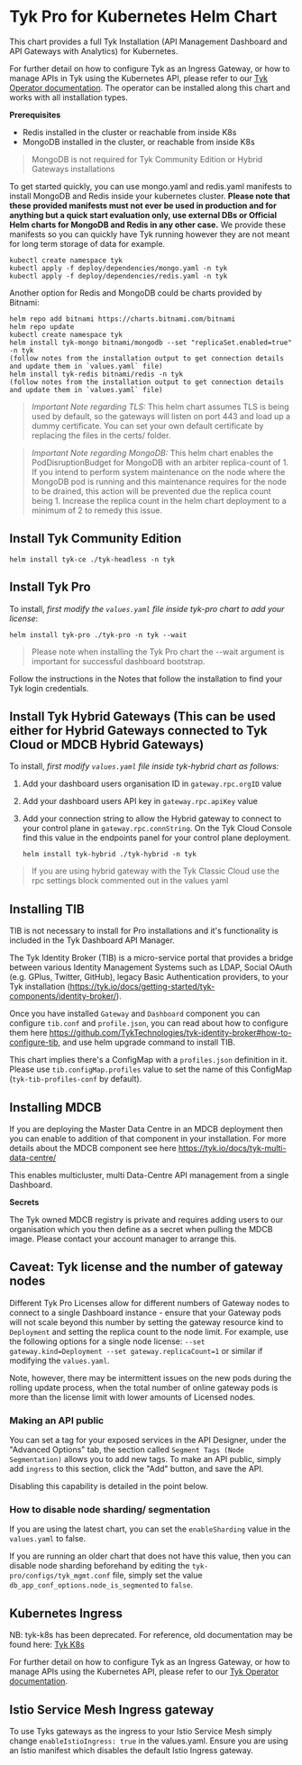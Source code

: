 # Tyk Pro for Kubernetes Helm Chart

This chart provides a full Tyk Installation (API Management Dashboard and API Gateways with Analytics) for Kubernetes.

For further detail on how to configure Tyk as an Ingress Gateway, or how to manage APIs in Tyk using the Kubernetes API, please refer to our [Tyk Operator documentation](https://github.com/TykTechnologies/tyk-operator/). The operator can be installed along this chart and works with all installation types.

**Prerequisites**

- Redis installed in the cluster or reachable from inside K8s
- MongoDB installed in the cluster, or reachable from inside K8s

> MongoDB is not required for Tyk Community Edition or Hybrid Gateways installations

To get started quickly, you can use mongo.yaml and redis.yaml manifests to install MongoDB and Redis inside your kubernetes cluster.
**Please note that these provided manifests must not ever be used in production and for anything but a quick start evaluation only, use external DBs or Official Helm charts for MongoDB and Redis in any other case.**
We provide these manifests so you can quickly have Tyk running however they are not meant for long term storage of data for example.

	kubectl create namespace tyk
	kubectl apply -f deploy/dependencies/mongo.yaml -n tyk
	kubectl apply -f deploy/dependencies/redis.yaml -n tyk

Another option for Redis and MongoDB could be charts provided by Bitnami:

	helm repo add bitnami https://charts.bitnami.com/bitnami
	helm repo update
	kubectl create namespace tyk
	helm install tyk-mongo bitnami/mongodb --set "replicaSet.enabled=true" -n tyk
	(follow notes from the installation output to get connection details and update them in `values.yaml` file)
	helm install tyk-redis bitnami/redis -n tyk
	(follow notes from the installation output to get connection details and update them in `values.yaml` file)


> *Important Note regarding TLS:* This helm chart assumes TLS is being used by default, so the gateways will listen on port 443 and load up a dummy certificate. You can set your own default certificate by replacing the files in the certs/ folder.

> *Important Note regarding MongoDB:* This helm chart enables the PodDisruptionBudget for MongoDB with an arbiter replica-count of 1.  If you intend to perform system maintenance on the node where the MongoDB pod is running and this maintenance requires for the node to be drained, this action will be prevented due the replica count being 1.  Increase the replica count in the helm chart deployment to a minimum of 2 to remedy this issue.

## Install Tyk Community Edition


	helm install tyk-ce ./tyk-headless -n tyk


## Install Tyk Pro
To install, *first modify the `values.yaml` file inside tyk-pro chart to add your license*:

	helm install tyk-pro ./tyk-pro -n tyk --wait

> Please note when installing the Tyk Pro chart the --wait argument is important for successful dashboard bootstrap.

Follow the instructions in the Notes that follow the installation to find your Tyk login credentials.

## Install Tyk Hybrid Gateways (This can be used either for Hybrid Gateways connected to Tyk Cloud or MDCB Hybrid Gateways)

To install, *first modify `values.yaml` file inside tyk-hybrid chart as follows:*
1. Add your dashboard users organisation ID in `gateway.rpc.orgID` value
2. Add your dashboard users API key in `gateway.rpc.apiKey` value
3. Add your connection string to allow the Hybrid gateway to connect to your control plane in `gateway.rpc.connString`. On the Tyk Cloud Console find this value in the endpoints panel for your control plane deployment.

	`helm install tyk-hybrid ./tyk-hybrid -n tyk`

> If you are using hybrid gateway with the Tyk Classic Cloud use the rpc settings block commented out in the values yaml


## Installing TIB

TIB is not necessary to install for Pro installations and it's functionality is included in the Tyk Dashboard API Manager.

The Tyk Identity Broker (TIB) is a micro-service portal that provides a bridge between various Identity Management Systems such as LDAP, Social OAuth (e.g. GPlus, Twitter, GitHub), legacy Basic Authentication providers, to your Tyk installation (https://tyk.io/docs/getting-started/tyk-components/identity-broker/).

Once you have installed `Gateway` and `Dashboard` component you can configure `tib.conf` and `profile.json`, you can read about how to configure them here https://github.com/TykTechnologies/tyk-identity-broker#how-to-configure-tib, and use helm upgrade command to install TIB.

This chart implies there's a ConfigMap with a `profiles.json` definition in it. Please use `tib.configMap.profiles` value to set the name of this ConfigMap (`tyk-tib-profiles-conf` by default).

## Installing MDCB

If you are deploying the Master Data Centre in an MDCB deployment then you can enable to addition of that component in your installation. For more details about the MDCB component see here https://tyk.io/docs/tyk-multi-data-centre/

This enables multicluster, multi Data-Centre API management from a single Dashboard.

**Secrets**

The Tyk owned MDCB registry is private and requires adding users to our organisation which you then define as a secret when pulling the MDCB image. Please contact your account manager to arrange this.



## Caveat: Tyk license and the number of gateway nodes

Different Tyk Pro Licenses allow for different numbers of Gateway nodes to connect to a single Dashboard instance - ensure that your Gateway pods will not scale beyond this number by setting the gateway resource kind to `Deployment` and setting the replica count to the node limit. For example, use the following options for a single node license: `--set gateway.kind=Deployment --set gateway.replicaCount=1` or similar if modifying the `values.yaml`.

Note, however, there may be intermittent issues on the new pods during the rolling update process, when the total number of online gateway pods is more than the license limit with lower amounts of Licensed nodes.

### Making an API public

You can set a tag for your exposed services in the API Designer, under the "Advanced Options" tab, the section called `Segment Tags (Node Segmentation)` allows you to add new tags. To make an API public, simply add `ingress` to this section, click the "Add" button, and save the API.

Disabling this capability is detailed in the point below.

### How to disable node sharding/ segmentation

If you are using the latest chart, you can set the `enableSharding` value in the `values.yaml` to false.

If you are running an older chart that does not have this value, then you can disable node sharding beforehand by editing the `tyk-pro/configs/tyk_mgmt.conf` file, simply set the value `db_app_conf_options.node_is_segmented` to `false`.

## Kubernetes Ingress

NB: tyk-k8s has been deprecated. For reference, old documentation may be found here: [Tyk K8s](https://github.com/TykTechnologies/tyk-k8s)

For further detail on how to configure Tyk as an Ingress Gateway, or how to manage APIs using the Kubernetes API, please refer to our [Tyk Operator documentation](https://github.com/TykTechnologies/tyk-operator/).

## Istio Service Mesh Ingress gateway

To use Tyks gateways as the ingress to your Istio Service Mesh simply change `enableIstioIngress: true` in the values.yaml. Ensure you are using an Istio manifest which disables the default Istio Ingress gateway.
